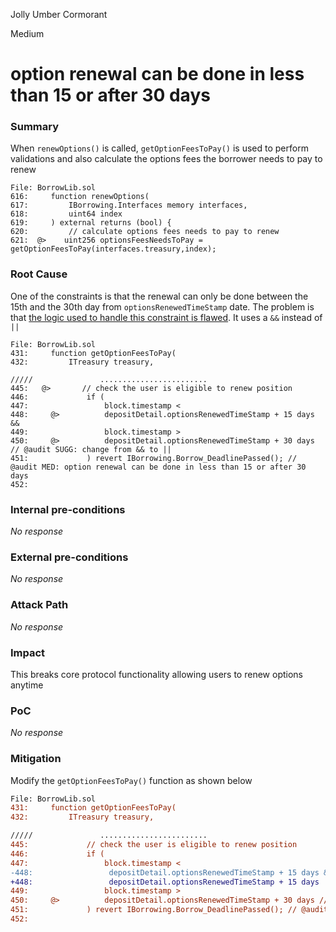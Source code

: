 Jolly Umber Cormorant

Medium

# option renewal can be done in less than 15 or after 30 days

### Summary

When `renewOptions()` is called, `getOptionFeesToPay()` is used to perform validations and also calculate the options fees the borrower needs to pay to renew


```solidity
File: BorrowLib.sol
616:     function renewOptions(
617:         IBorrowing.Interfaces memory interfaces,
618:         uint64 index
619:     ) external returns (bool) {
620:         // calculate options fees needs to pay to renew
621:  @>    uint256 optionsFeesNeedsToPay = getOptionFeesToPay(interfaces.treasury,index);

```

### Root Cause

One of the constraints is that the renewal can only be done between the 15th and the 30th day from `optionsRenewedTimeStamp` date. The problem is that [the logic used to handle this constraint is flawed](https://github.com/sherlock-audit/2024-11-autonomint/blob/main/Blockchain/Blockchian/contracts/lib/BorrowLib.sol#L446-L451). It uses a `&&` instead of `||`


```solidity
File: BorrowLib.sol
431:     function getOptionFeesToPay(
432:         ITreasury treasury,

/////               ........................
445:   @>       // check the user is eligible to renew position
446:             if (
447:                 block.timestamp <
448:     @>          depositDetail.optionsRenewedTimeStamp + 15 days &&
449:                 block.timestamp >
450:     @>          depositDetail.optionsRenewedTimeStamp + 30 days // @audit SUGG: change from && to ||
451:             ) revert IBorrowing.Borrow_DeadlinePassed(); // @audit MED: option renewal can be done in less than 15 or after 30 days
452: 

```



### Internal pre-conditions

_No response_

### External pre-conditions

_No response_

### Attack Path

_No response_

### Impact

This breaks core protocol functionality allowing users to renew options anytime

### PoC

_No response_

### Mitigation

Modify the `getOptionFeesToPay()` function as shown below



```diff
File: BorrowLib.sol
431:     function getOptionFeesToPay(
432:         ITreasury treasury,

/////               ........................
445:             // check the user is eligible to renew position
446:             if (
447:                 block.timestamp <
-448:                 depositDetail.optionsRenewedTimeStamp + 15 days &&
+448:                 depositDetail.optionsRenewedTimeStamp + 15 days ||
449:                 block.timestamp >
450:     @>          depositDetail.optionsRenewedTimeStamp + 30 days // @audit SUGG: change from && to ||
451:             ) revert IBorrowing.Borrow_DeadlinePassed(); // @audit MED: option renewal can be done in less than 15 or after 30 days
452: 
```